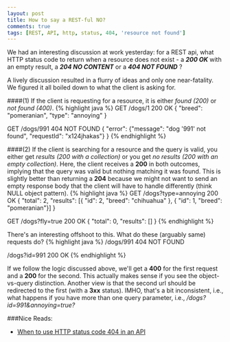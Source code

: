 ```yaml
---
layout: post
title: How to say a REST-ful NO?
comments: true
tags: [REST, API, http, status, 404, 'resource not found']
---
```


We had an interesting discussion at work yesterday: for a REST api, what HTTP status code to return when
a resource does not exist - a _**200 OK**_ with an empty result, a _**204 NO CONTENT**_ or a _**404 NOT FOUND**_ ?

A lively discussion resulted in a flurry of ideas and only one near-fatality. We figured it all boiled down
to what the client is asking for.

####(1) If the client is requesting for a resource, it is either _found (200)_ or _not found (400)_.
{% highlight java %}
GET /dogs/1
200 OK
{ "breed": "pomeranian", "type": "annoying" }


GET /dogs/991
404 NOT FOUND
{ "error": {"message": "dog '991' not found", "requestId": "x124jhakas"} }
{% endhighlight %}

####(2) If the client is searching for a resource and the query is valid, you either get _results (200 with a collection)_ or you get _no results (200 with an empty collection)_.
Here, the client receives a **200** in both outcomes, implying that the query was valid but nothing matching it was found. This is slightly better than returning a **204** because we might not want to send an empty response body that the client will have to handle differently (think NULL object pattern).
{% highlight java %}
GET /dogs?type=annoying
200 OK
{ "total": 2, "results": [{ "id": 2, "breed": "chihuahua" }, { "id": 1, "breed": "pomeranian"}] }


GET /dogs?fly=true
200 OK
{ "total": 0, "results": [] }
{% endhighlight %}

There's an interesting offshoot to this. What do these (arguably same) requests do?
{% highlight java %}
/dogs/991
404 NOT FOUND

/dogs?id=991
200 OK
{% endhighlight %}

If we follow the logic discussed above, we'll get a **400** for the first request and a **200** for the second.
This actually makes sense if you see the object-vs-query distinction.
Another view is that the second url should be redirected to the first (with a **3xx** status). IMHO, that's a bit inconsistent, i.e., what happens if you have more than one query parameter, i.e., _/dogs?id=991&annoying=true?_


###Nice Reads:
- [When to use HTTP status code 404 in an API](http://programmers.stackexchange.com/questions/203492/when-to-use-http-status-code-404-in-an-api)
